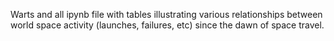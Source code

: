 Warts and all ipynb file with tables illustrating various relationships between world space activity (launches, failures, etc) since the dawn of space travel.
